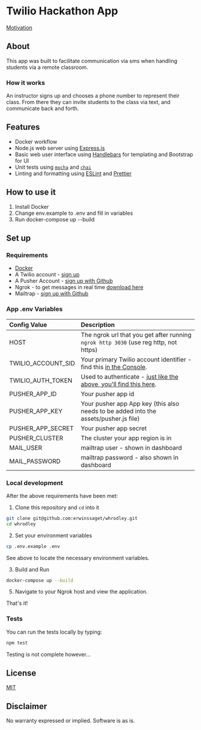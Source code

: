 # Twilio Hackathon App

[Motivation](https://dev.to/erwinssaget/placeholder-title-2d6g)

## About

This app was built to facilitate communication via sms when handling students via a remote classroom.

### How it works

An instructor signs up and chooses a phone number to represent their class. From there they can invite students to the class via text, and communicate back and forth.

## Features

- Docker workflow
- Node.js web server using [Express.js](https://npm.im/express)
- Basic web user interface using [Handlebars](https://npm.im/express-handlebars) for templating and Bootstrap for UI
- Unit tests using [`mocha`](https://npm.im/mocha) and [`chai`](https://npm.im/chai)
- Linting and formatting using [ESLint](https://npm.im/eslint) and [Prettier](https://npm.im/prettier)

## How to use it
1. Install Docker
2. Change env.example to .env and fill in variables
3. Run docker-compose up --build

## Set up

### Requirements

- [Docker](https://docs.docker.com/get-docker/)
- A Twilio account - [sign up](https://www.twilio.com/try-twilio)
- A Pusher Account - [sign up with Github](https://dashboard.pusher.com/accounts/sign_up)
- Ngrok - to get messages in real time [download here](https://ngrok.com/download)
- Mailtrap - [sign up with Github](https://mailtrap.io/register/signup?ref=header)


### App .env Variables

| Config&nbsp;Value   | Description                                                                                                                                                  |
| :----------------  | :----------------------------------------------------------------------------------------------------------------------------------------------------------- |
| HOST               | The ngrok url that you get after running `ngrok http 3030` (use reg http, not https)|
| TWILIO_ACCOUNT_SID | Your primary Twilio account identifier - find this [in the Console](https://www.twilio.com/console).                                                         |
| TWILIO_AUTH_TOKEN  | Used to authenticate - [just like the above, you'll find this here](https://www.twilio.com/console).                                                         |
| PUSHER_APP_ID      | Your pusher app id|
| PUSHER_APP_KEY     | Your pusher app App key (this also needs to be added into the assets/pusher.js file) |
| PUSHER_APP_SECRET  | Your pusher app secret|
| PUSHER_CLUSTER     | The cluster your app region is in|
| MAIL_USER          | mailtrap user - shown in dashboard |
| MAIL_PASSWORD      | mailtrap password - also shown in dashboard |


### Local development

After the above requirements have been met:

1. Clone this repository and `cd` into it

```bash
git clone git@github.com:erwinssaget/whrodley.git
cd whrodley
```

2. Set your environment variables

```bash
cp .env.example .env
```
See above to locate the necessary environment variables.

3. Build and Run

```bash
docker-compose up --build
```

5. Navigate to your Ngrok host and view the application.

That's it!

### Tests

You can run the tests locally by typing:

```bash
npm test
```
Testing is not complete however...

## License

[MIT](http://www.opensource.org/licenses/mit-license.html)

## Disclaimer

No warranty expressed or implied. Software is as is.

[twilio]: https://www.twilio.com
